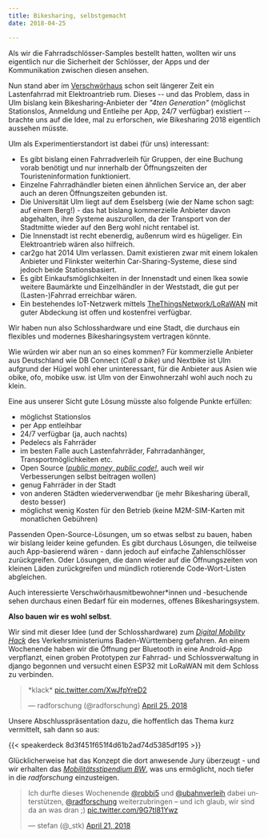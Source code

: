 ```yaml
---
title: Bikesharing, selbstgemacht
date: 2018-04-25

---
```


Als wir die Fahrradschlösser-Samples bestellt hatten, wollten wir uns eigentlich nur die Sicherheit der Schlösser, der Apps und der Kommunikation zwischen diesen ansehen.

Nun stand aber im [Verschwörhaus](https://verschwoerhaus.de) schon seit längerer Zeit ein Lastenfahrrad mit Elektroantrieb rum. Dieses -- und das Problem, dass in Ulm bislang kein Bikesharing-Anbieter der *"4ten Generation"* (möglichst Stationslos, Anmeldung und Entleihe per App, 24/7 verfügbar) existiert -- brachte uns auf die Idee, mal zu erforschen, wie Bikesharing 2018 eigentlich aussehen müsste.

Ulm als Experimentierstandort ist dabei (für uns) interessant:

* Es gibt bislang einen Fahrradverleih für Gruppen, der eine Buchung vorab benötigt und nur innerhalb der Öffnungszeiten der Touristeninformation funktioniert.
* Einzelne Fahrradhändler bieten einen ähnlichen Service an, der aber auch an deren Öffnungszeiten gebunden ist.
* Die Universität Ulm liegt auf dem Eselsberg (wie der Name schon sagt: auf einem Berg!) - das hat bislang kommerzielle Anbieter davon abgehalten, ihre Systeme auszurollen, da der Transport von der Stadtmitte wieder auf den Berg wohl nicht rentabel ist.
* Die Innenstadt ist recht ebenerdig, außenrum wird es hügeliger. Ein Elektroantrieb wären also hilfreich.
* car2go hat 2014 Ulm verlassen. Damit existieren zwar mit einem lokalen Anbieter und Flinkster weiterhin Car-Sharing-Systeme, diese sind jedoch beide Stationsbasiert.
* Es gibt Einkaufsmöglichkeiten in der Innenstadt und einen Ikea sowie weitere Baumärkte und Einzelhändler in der Weststadt, die gut per (Lasten-)Fahrrad erreichbar wären.
* Ein bestehendes IoT-Netzwerk mittels [TheThingsNetwork/LoRaWAN](https://lora.ulm-digital.com) mit guter Abdeckung ist offen und kostenfrei verfügbar.

Wir haben nun also Schlosshardware und eine Stadt, die durchaus ein flexibles und modernes Bikesharingsystem vertragen könnte.

Wie würden wir aber nun an so eines kommen? Für kommerzielle Anbieter aus Deutschland wie DB Connect (*Call a bike*) und Nextbike ist Ulm aufgrund der Hügel wohl eher uninteressant, für die Anbieter aus Asien wie obike, ofo, mobike usw. ist Ulm von der Einwohnerzahl wohl auch noch zu klein.

Eine aus unserer Sicht gute Lösung müsste also folgende Punkte erfüllen:

* möglichst Stationslos
* per App entleihbar
* 24/7 verfügbar (ja, auch nachts)
* Pedelecs als Fahrräder
* im besten Falle auch Lastenfahrräder, Fahrradanhänger, Transportmöglichkeiten etc.
* Open Source ([*public money, public code!*](https://publiccode.eu/de/), auch weil wir Verbesserungen selbst beitragen wollen)
* genug Fahrräder in der Stadt
* von anderen Städten wiederverwendbar (je mehr Bikesharing überall, desto besser)
* möglichst wenig Kosten für den Betrieb (keine M2M-SIM-Karten mit monatlichen Gebühren)

Passenden Open-Source-Lösungen, um so etwas selbst zu bauen, haben wir bislang leider keine gefunden. Es gibt durchaus Lösungen, die teilweise auch App-basierend wären - dann jedoch auf einfache Zahlenschlösser zurückgreifen. Oder Lösungen, die dann wieder auf die Öffnungszeiten von kleinen Läden zurückgreifen und mündlich rotierende Code-Wort-Listen abgleichen.

Auch interessierte Verschwörhausmitbewohner\*innen und -besuchende sehen durchaus einen Bedarf für ein modernes, offenes Bikesharingsystem.

**Also bauen wir es wohl selbst**.

Wir sind mit dieser Idee (und der Schlosshardware) zum [*Digital Mobility Hack*](https://vm.baden-wuerttemberg.de/de/verkehrspolitik/zukunftskonzepte/digitale-mobilitaet/digital-mobility-hack-bw/) des Verkehrsministeriums Baden-Württemberg gefahren. An einem Wochenende haben wir die Öffnung per Bluetooth in eine Android-App verpflanzt, einen groben Prototypen zur Fahrrad- und Schlossverwaltung in django begonnen und versucht einen ESP32 mit LoRaWAN mit dem Schloss zu verbinden.

<blockquote class="twitter-tweet"><p lang="sv" dir="ltr">*klack* <a href="https://t.co/XwJfpYreD2">pic.twitter.com/XwJfpYreD2</a></p>&mdash; radforschung (@radforschung) <a href="https://twitter.com/radforschung/status/989149856685068292?ref_src=twsrc%5Etfw">April 25, 2018</a></blockquote>

Unsere Abschlusspräsentation dazu, die hoffentlich das Thema kurz vermittelt, sah dann so aus:

{{< speakerdeck 8d3f451f651f4d61b2ad74d5385df195 >}}

Glücklicherweise hat das Konzept die dort anwesende Jury überzeugt - und wir erhalten das [*Mobilitätsstipendium BW*](https://vm.baden-wuerttemberg.de/de/verkehrspolitik/zukunftskonzepte/digitale-mobilitaet/mobilitaetsstipendium-bw/), was uns ermöglicht, noch tiefer in die *radforschung* einzusteigen.

<blockquote class="twitter-tweet"><p lang="de" dir="ltr">Ich durfte dieses Wochenende <a href="https://twitter.com/robbi5?ref_src=twsrc%5Etfw">@robbi5</a> und <a href="https://twitter.com/ubahnverleih?ref_src=twsrc%5Etfw">@ubahnverleih</a> dabei unterstützen, <a href="https://twitter.com/radforschung?ref_src=twsrc%5Etfw">@radforschung</a> weiterzubringen – und ich glaub, wir sind da an was dran ;) <a href="https://t.co/9G7tl81Ywz">pic.twitter.com/9G7tl81Ywz</a></p>&mdash; stefan (@_stk) <a href="https://twitter.com/_stk/status/987787804561346560?ref_src=twsrc%5Etfw">April 21, 2018</a></blockquote>

<script async src="https://platform.twitter.com/widgets.js" charset="utf-8"></script>